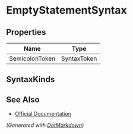 # EmptyStatementSyntax

## Properties

| Name           | Type        |
| -------------- | ----------- |
| SemicolonToken | SyntaxToken |

## SyntaxKinds

## See Also

* [Official Documentation](https://docs.microsoft.com/en-us/dotnet/api/microsoft.codeanalysis.csharp.syntax.emptystatementsyntax)


*\(Generated with [DotMarkdown](http://github.com/JosefPihrt/DotMarkdown)\)*